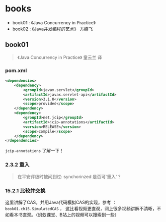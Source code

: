
# books

- book01 : 《Java Concurrency in Practice》
- book02 : 《Java并发编程的艺术》 方腾飞


## book01

> 《Java Concurrency in Practice》 童云兰 译

### pom.xml

```xml
<dependencies>
    <dependency>
        <groupId>javax.servlet</groupId>
        <artifactId>javax.servlet-api</artifactId>
        <version>3.1.0</version>
        <scope>provided</scope>
    </dependency>
    <dependency>
        <groupId>net.jcip</groupId>
        <artifactId>jcip-annotations</artifactId>
        <version>RELEASE</version>
        <scope>compile</scope>
    </dependency>
</dependencies>
```

`jcip-annotations` 了解一下！


### 2.3.2 重入

> 在平安评级时被问到过: synchorinzed 是否可'重入'？

### 15.2.1 比较并交换

这里讲解了CAS，并用Java代码模拟CAS的实现，参考 ： `book01.ch15.SimulatedCAS`
， 这比看视频更直观，网上很多视频讲解不清晰，不如看本书直观。（蚂蚁课堂、B站上的视频可以搜索到一些）










